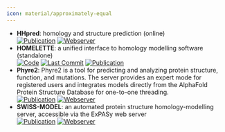 ```yaml
---
icon: material/approximately-equal
---
```


- **HHpred**: homology and structure prediction (online)  
	[![Publication](https://img.shields.io/badge/Publication-Citations:3045-blue?style=for-the-badge&logo=bookstack)](https://doi.org/10.1093%2Fnar%2Fgki408) [![Webserver](https://img.shields.io/badge/Webserver-online-brightgreen?style=for-the-badge&logo=cachet&logoColor=65FF8F)](https://toolkit.tuebingen.mpg.de/#/tools/hhpred) 
- **HOMELETTE**: a unified interface to homology modelling software (standalone)  
		[![Code](https://img.shields.io/github/stars/PhilippJunk/homelette?style=for-the-badge&logo=github)](https://github.com/PhilippJunk/homelette) [![Last Commit](https://img.shields.io/github/last-commit/PhilippJunk/homelette?style=for-the-badge&logo=github)](https://github.com/PhilippJunk/homelette) [![Publication](https://img.shields.io/badge/Publication-Citations:5-blue?style=for-the-badge&logo=bookstack)](https://doi.org/10.1093/bioinformatics/btab866) 
- **Phyre2**: Phyre2 is a tool for predicting and analyzing protein structure, function, and mutations. The server provides an expert mode for registered users and integrates models directly from the AlphaFold Protein Structure Database for one-to-one threading.  
	[![Publication](https://img.shields.io/badge/Publication-Citations:8297-blue?style=for-the-badge&logo=bookstack)](https://doi.org/10.1038%2Fnprot.2015.053) [![Webserver](https://img.shields.io/badge/Webserver-online-brightgreen?style=for-the-badge&logo=cachet&logoColor=65FF8F)](http://www.sbg.bio.ic.ac.uk/phyre2/html/page.cgi?id=index) 
- **SWISS-MODEL**: an automated protein structure homology-modelling server, accessible via the ExPASy web server  
	[![Publication](https://img.shields.io/badge/Publication-Citations:9409-blue?style=for-the-badge&logo=bookstack)](https://doi.org/10.1093/nar/gky427) [![Webserver](https://img.shields.io/badge/Webserver-offline-red?style=for-the-badge&logo=xamarin&logoColor=red)](http://swissmodel.expasy.org/) 

